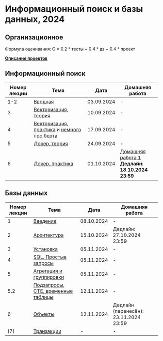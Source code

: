 # Информационный поиск и базы данных, 2024
## Организационное

Формула оценивания: О = 0.2 * тесты + 0.4 * дз + 0.4 * проект

**[Описание проектов](https://github.com/tokubetsu/infopoisk_bd_2023/blob/main/assignments/project.md)**

## Информационный поиск
| Номер лекции | Тема | Дата | Домашняя работа |
|----------|----------|----------|----------|
| 1-2   | [Вводная](https://github.com/tokubetsu/infopoisk_bd_2023/blob/main/infopoisk/lectures/infopoisk_1.pdf)   | 03.09.2024   | - |
| 3   | [Векторизация, теория](https://github.com/tokubetsu/infopoisk_bd_2023/blob/main/infopoisk/lectures/infopoisk_2.pdf)   | 10.09.2024   | - |
| 4   | [Векторизация, практика](https://github.com/tokubetsu/infopoisk_bd_2023/blob/main/infopoisk/lectures/infopoisk_3.ipynb) и [немного про берта](https://github.com/tokubetsu/infopoisk_bd_2023/blob/main/infopoisk/lectures/compsem_bert.ipynb)  | 17.09.2024   | - |
| 5   | [Докер, теория](https://github.com/tokubetsu/infopoisk_bd_2023/blob/main/infopoisk/lectures/infopoisk_5.pdf)   | 24.09.2024   | - |
| 6   | [Докер, практика](#)   | 01.10.2024   | [Домашняя работа 1](https://github.com/tokubetsu/infopoisk_bd_2023/blob/main/assignments/homework_1.md) <br> **Дедлайн: 18.10.2024 23:59** |

## Базы данных
| Номер лекции | Тема | Дата | Домашняя работа |
|----------|----------|----------|----------|
|1|[Введение](https://docs.google.com/presentation/d/1lyv_zZW4uIXWT8UlKbpQ8e-jvaiQpBOjthOA4IDsDxg/edit?usp=sharing)|08.10.2024|-|
|2|[Архитектура](https://docs.google.com/presentation/d/1NYgVIW6n-4zIyLA9q53b72EtmMQmTzzyyeZTGfy7epk/edit?usp=sharing)|15.10.2024|Дедлайн: 27.10.2024 23:59|
|3|[Установка](https://docs.google.com/presentation/d/1ivCc53cP0Z6Q1WCEC7Jxp3KO7yQZ8T_LudU69GzQbWM/edit?usp=sharing)|05.11.2024|-|
|4|[SQL. Простые запросы](https://docs.google.com/presentation/d/122f2Q3BBDoR1C55oLBlCfgXCMRk4Fh2-EJvqieKZVtc/edit?usp=sharing)|05.11.2024|-|
|5|[Агрегация и группировки](https://docs.google.com/presentation/d/159GRKA_yW__3V1fsnN96Paw1xK0-HBdasn0vrr9etZo/edit?usp=sharing)|05.11.2024|-|
|5.2|[Подзапросы, CTE, временные таблицы](https://docs.google.com/presentation/d/1CB0OaGk5iYWHgRKPoi-NjMW1by5sJGpj1TuAfkgyUSs/edit?usp=sharing)|12.11.2024|-|
|6|[Объекты](https://docs.google.com/presentation/d/1omJHZe_lePvFlELjlDW5LJ2nUISxdeOdIJ52Itn8OPc/edit?usp=sharing)|12.11.2024|Дедлайн (перенесён): 23.11.2024 23:59|
|(7)|[Транзакции](https://docs.google.com/presentation/d/1lf6lmoyZL3xGbBZup6zd4PGI3Fc0DPr4l_kYjzRba-M/edit?usp=sharing)|-|-|

